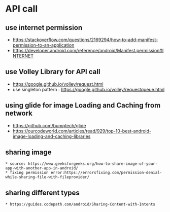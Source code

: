 # API call
## use internet permission
* https://stackoverflow.com/questions/2169294/how-to-add-manifest-permission-to-an-application
* https://developer.android.com/reference/android/Manifest.permission#INTERNET

## use Volley Library for API call
* https://google.github.io/volley/request.html
* use singleton pattern : https://google.github.io/volley/requestqueue.html

## using glide for image Loading and Caching from network
* https://github.com/bumptech/glide
* https://ourcodeworld.com/articles/read/929/top-10-best-android-image-loading-and-caching-libraries


## sharing image 
    * source: https://www.geeksforgeeks.org/how-to-share-image-of-your-app-with-another-app-in-android/
    * fixing permission error:https://errorsfixing.com/permission-denial-while-sharing-file-with-fileprovider/

## sharing different types
    * https://guides.codepath.com/android/Sharing-Content-with-Intents